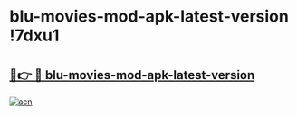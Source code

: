 # blu-movies-mod-apk-latest-version !7dxu1

# <h2><a href="https://awwl0u.esa.edu.pl?title=blu-movies-mod-apk-latest-version&ref=7dxu1">🔗👉 🔴 blu-movies-mod-apk-latest-version</a></h2>

[![acn](https://github.com/user-attachments/assets/0f9c940e-d8b0-45ae-aac7-cd30a18b3e1c)](https://awwl0u.esa.edu.pl?title=blu-movies-mod-apk-latest-version&ref=7dxu1)

